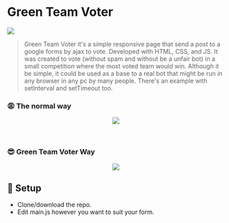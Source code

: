 # Green Team Voter


![](https://img.shields.io/badge/author-ViniciusGambi-%2349d97f) 

> Green Team Voter it's a simple responsive page that send a post to a google forms by ajax to vote. Developed with HTML, CSS, and JS. It was created to vote (without spam and without be a unfair bot) in a small competition where the most voted team would win. Although it be simple, it could be used as a base to a real bot that might be run in any browser in any pc by many people. There's an example with setInterval and setTimeout too.

### :weary: The normal way
<p align="center"><img src="https://imgur.com/ojTOJtl.gif"></p>

<br />

### :sunglasses: Green Team Voter Way
<p align="center"><img src="https://i.imgur.com/fYo5wiC.gif"></p>

## :construction_worker: Setup

- Clone/download the repo.
- Edit main.js however you want to suit your form.